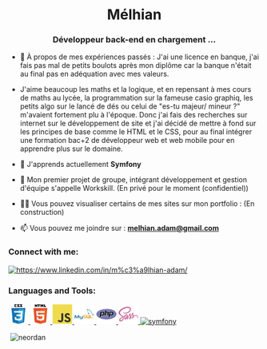 <h1 align="center">Mélhian</h1>
<h3 align="center">Développeur back-end en chargement ...</h3>

- 📄 À propos de mes expériences passés : J'ai une licence en banque, j'ai fais pas mal de petits boulots après mon diplôme car la banque n'était au final pas en adéquation avec mes valeurs. 
- J'aime beaucoup les maths et la logique, et en repensant à mes cours de maths au lycée, la programmation sur la fameuse casio graphiq, les petits algo sur le lancé de dés ou celui de "es-tu majeur/ mineur ?" m'avaient fortement plu à l'époque. Donc j'ai fais des recherches sur internet sur le développement de site et j'ai décidé de mettre à fond sur les principes de base comme le HTML et le CSS, pour au final intégrer une formation bac+2 de développeur web et web mobile pour en apprendre plus sur le domaine.

- 🌱 J'apprends actuellement **Symfony**

- 👯 Mon premier projet de groupe, intégrant développement et gestion d'équipe s'appelle Workskill. (En privé pour le moment (confidentiel))

- 👨‍💻 Vous pouvez visualiser certains de mes sites sur mon portfolio : (En construction)

- 📫 Vous pouvez me joindre sur : **melhian.adam@gmail.com**

<h3 align="left">Connect with me:</h3>
<p align="left">
<a href="https://linkedin.com/in/https://www.linkedin.com/in/m%c3%a9lhian-adam/" target="blank"><img align="center" src="https://raw.githubusercontent.com/rahuldkjain/github-profile-readme-generator/master/src/images/icons/Social/linked-in-alt.svg" alt="https://www.linkedin.com/in/m%c3%a9lhian-adam/" height="30" width="40" /></a>
</p>

<h3 align="left">Languages and Tools:</h3>
<p align="left"> <a href="https://www.w3schools.com/css/" target="_blank" rel="noreferrer"> <img src="https://raw.githubusercontent.com/devicons/devicon/master/icons/css3/css3-original-wordmark.svg" alt="css3" width="40" height="40"/> </a> <a href="https://www.w3.org/html/" target="_blank" rel="noreferrer"> <img src="https://raw.githubusercontent.com/devicons/devicon/master/icons/html5/html5-original-wordmark.svg" alt="html5" width="40" height="40"/> </a> <a href="https://developer.mozilla.org/en-US/docs/Web/JavaScript" target="_blank" rel="noreferrer"> <img src="https://raw.githubusercontent.com/devicons/devicon/master/icons/javascript/javascript-original.svg" alt="javascript" width="40" height="40"/> </a> <a href="https://www.mysql.com/" target="_blank" rel="noreferrer"> <img src="https://raw.githubusercontent.com/devicons/devicon/master/icons/mysql/mysql-original-wordmark.svg" alt="mysql" width="40" height="40"/> </a> <a href="https://www.php.net" target="_blank" rel="noreferrer"> <img src="https://raw.githubusercontent.com/devicons/devicon/master/icons/php/php-original.svg" alt="php" width="40" height="40"/> </a> <a href="https://sass-lang.com" target="_blank" rel="noreferrer"> <img src="https://raw.githubusercontent.com/devicons/devicon/master/icons/sass/sass-original.svg" alt="sass" width="40" height="40"/> </a> <a href="https://symfony.com" target="_blank" rel="noreferrer"> <img src="https://symfony.com/logos/symfony_black_03.svg" alt="symfony" width="40" height="40"/> </a> </p>

<p>&nbsp;<img align="center" src="https://github-readme-stats.vercel.app/api?username=neordan&show_icons=true&locale=en" alt="neordan" /></p>
